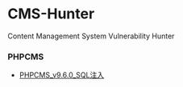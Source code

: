 # CMS-Hunter
Content Management System Vulnerability Hunter

### PHPCMS

- [PHPCMS_v9.6.0_SQL注入](PHPCMS_v9.6.0_SQL注入)